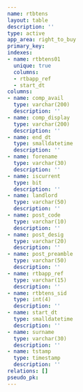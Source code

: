 ```yaml
---
name: rtbtens
layout: table
description: ''
type: active
app_area: right_to_buy
primary_key: 
indexes:
- name: rtbtens01
  unique: true
  columns:
  - rtbapp_ref
  - start_dt
columns:
- name: comp_avail
  type: varchar(200)
  description: ''
- name: comp_display
  type: varchar(200)
  description: ''
- name: end_dt
  type: smalldatetime
  description: ''
- name: forename
  type: varchar(30)
  description: ''
- name: iscurrent
  type: bit
  description: ''
- name: landlord
  type: varchar(50)
  description: ''
- name: post_code
  type: varchar(10)
  description: ''
- name: post_desig
  type: varchar(20)
  description: ''
- name: post_preamble
  type: varchar(50)
  description: ''
- name: rtbapp_ref
  type: varchar(15)
  description: ''
- name: rtbtens_sid
  type: int(4)
  description: ''
- name: start_dt
  type: smalldatetime
  description: ''
- name: surname
  type: varchar(30)
  description: ''
- name: tstamp
  type: timestamp
  description: ''
relations: []
pseudo_pk: 
---
```


